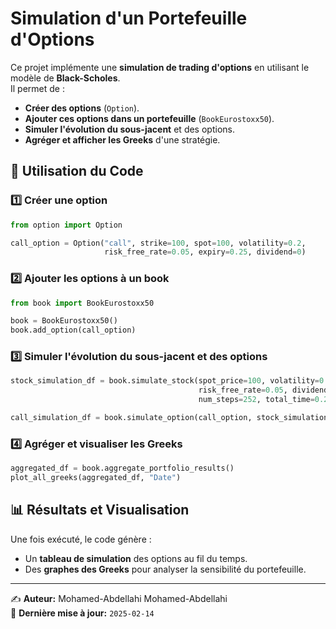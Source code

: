 # Simulation d'un Portefeuille d'Options

Ce projet implémente une **simulation de trading d'options** en utilisant le modèle de **Black-Scholes**.  
Il permet de :
- **Créer des options** (`Option`).
- **Ajouter ces options dans un portefeuille** (`BookEurostoxx50`).
- **Simuler l'évolution du sous-jacent** et des options.
- **Agréger et afficher les Greeks** d'une stratégie.

## 📌 Utilisation du Code

### 1️⃣ Créer une option
```python
from option import Option

call_option = Option("call", strike=100, spot=100, volatility=0.2, 
                     risk_free_rate=0.05, expiry=0.25, dividend=0)
```

### 2️⃣ Ajouter les options à un book
```python
from book import BookEurostoxx50

book = BookEurostoxx50()
book.add_option(call_option)
```

### 3️⃣ Simuler l'évolution du sous-jacent et des options
```python
stock_simulation_df = book.simulate_stock(spot_price=100, volatility=0.2, 
                                          risk_free_rate=0.05, dividend=0, 
                                          num_steps=252, total_time=0.25)

call_simulation_df = book.simulate_option(call_option, stock_simulation_df)
```

### 4️⃣ Agréger et visualiser les Greeks
```python
aggregated_df = book.aggregate_portfolio_results()
plot_all_greeks(aggregated_df, "Date")
```

## 📊 Résultats et Visualisation
Une fois exécuté, le code génère :
- Un **tableau de simulation** des options au fil du temps.
- Des **graphes des Greeks** pour analyser la sensibilité du portefeuille.

---

✍ **Auteur:** Mohamed-Abdellahi Mohamed-Abdellahi  
🚀 **Dernière mise à jour:** `2025-02-14`
